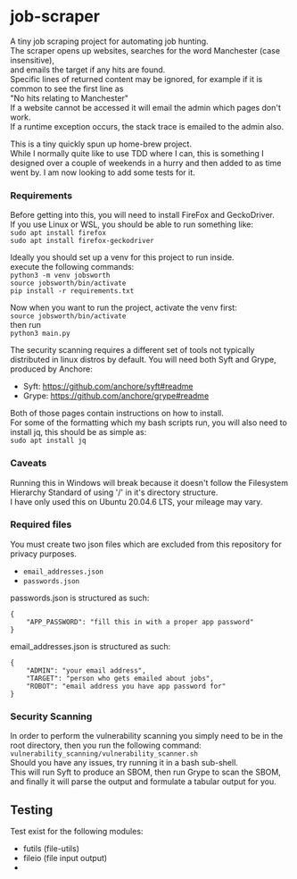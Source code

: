 # **job-scraper**
A tiny job scraping project for automating job hunting.  
The scraper opens up websites, searches for the word Manchester (case insensitive),  
and emails the target if any hits are found.  
Specific lines of returned content may be ignored, for example if it is common to see the first line as  
"No hits relating to Manchester"  
If a website cannot be accessed it will email the admin which pages don't work.  
If a runtime exception occurs, the stack trace is emailed to the admin also.  

This is a tiny quickly spun up home-brew project.  
While I normally quite like to use TDD where I can, this is something I designed over a couple of weekends in a hurry and then added to as time went by. I am now looking to add some tests for it.  


### **Requirements**
Before getting into this, you will need to install FireFox and GeckoDriver.  
If you use Linux or WSL, you should be able to run something like:  
`sudo apt install firefox`  
`sudo apt install firefox-geckodriver`  

Ideally you should set up a venv for this project to run inside.  
execute the following commands:  
`python3 -m venv jobsworth`  
`source jobsworth/bin/activate`  
`pip install -r requirements.txt`  

Now when you want to run the project, activate the venv first:  
`source jobsworth/bin/activate`  
then run  
`python3 main.py`

The security scanning requires a different set of tools not typically distributed in linux distros by default.
You will need both Syft and Grype, produced by Anchore:  
* Syft: https://github.com/anchore/syft#readme  
* Grype: https://github.com/anchore/grype#readme  

Both of those pages contain instructions on how to install.  
For some of the formatting which my bash scripts run, you will also need to install jq, this should be as simple as:  
`sudo apt install jq`

### **Caveats**
Running this in Windows will break because it doesn't follow the Filesystem Hierarchy Standard of using '/' in it's directory structure.  
I have only used this on Ubuntu 20.04.6 LTS, your mileage may vary.  

### **Required files**
You must create two json files which are excluded from this repository for privacy purposes.  
* `email_addresses.json`  
* `passwords.json`  

passwords.json is structured as such:  
```
{  
    "APP_PASSWORD": "fill this in with a proper app password"  
}  
```

email_addresses.json is structured as such:  
```
{  
    "ADMIN": "your email address",  
    "TARGET": "person who gets emailed about jobs",  
    "ROBOT": "email address you have app password for"  
}  
```

### **Security Scanning**
In order to perform the vulnerability scanning you simply need to be in the root directory, then you run the following command:  
`vulnerability_scanning/vulnerability_scanner.sh`  
Should you have any issues, try running it in a bash sub-shell.  
This will run Syft to produce an SBOM, then run Grype to scan the SBOM, and finally it will parse the output and formulate a tabular output for you.


## **Testing**
Test exist for the following modules:
* futils (file-utils)
* fileio (file input output)
*